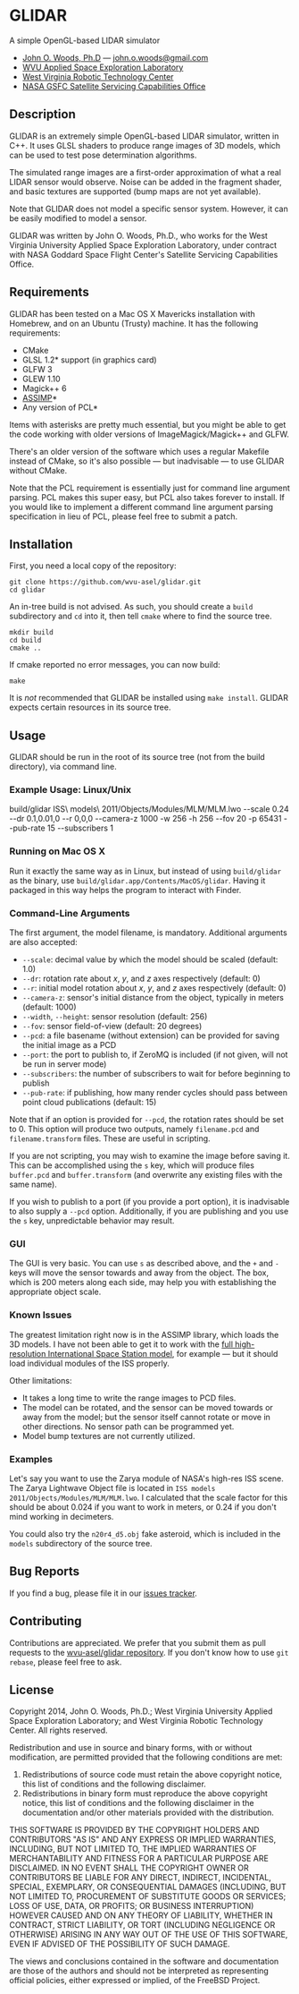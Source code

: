 # GLIDAR #

A simple OpenGL-based LIDAR simulator

* [John O. Woods, Ph.D](http://github.com/mohawkjohn) &mdash; john.o.woods@gmail.com
* [WVU Applied Space Exploration Laboratory](http://asel.mae.wvu.edu/)
* [West Virginia Robotic Technology Center](http://wvrtc.com/)
* [NASA GSFC Satellite Servicing Capabilities Office](http://ssco.gsfc.nasa.gov/)

## Description ##

GLIDAR is an extremely simple OpenGL-based LIDAR simulator, written in
C++. It uses GLSL shaders to produce range images of 3D models, which
can be used to test pose determination algorithms.

The simulated range images are a first-order approximation of what a
real LIDAR sensor would observe. Noise can be added in the fragment
shader, and basic textures are supported (bump maps are not yet
available).

Note that GLIDAR does not model a specific sensor system. However, it
can be easily modified to model a sensor.

GLIDAR was written by John O. Woods, Ph.D., who works for the West
Virginia University Applied Space Exploration Laboratory, under
contract with NASA Goddard Space Flight Center's Satellite Servicing
Capabilities Office.

## Requirements ##

GLIDAR has been tested on a Mac OS X Mavericks installation with
Homebrew, and on an Ubuntu (Trusty) machine. It has the following
requirements:

* CMake
* GLSL 1.2* support (in graphics card)
* GLFW 3
* GLEW 1.10
* Magick++ 6
* [ASSIMP](http://assimp.sourceforge.net/)*
* Any version of PCL*

Items with asterisks are pretty much essential, but you might be able
to get the code working with older versions of ImageMagick/Magick++
and GLFW.

There's an older version of the software which uses a regular Makefile
instead of CMake, so it's also possible &mdash; but inadvisable
&mdash; to use GLIDAR without CMake.

Note that the PCL requirement is essentially just for command line
argument parsing. PCL makes this super easy, but PCL also takes
forever to install. If you would like to implement a different command
line argument parsing specification in lieu of PCL, please feel free
to submit a patch.

## Installation ##

First, you need a local copy of the repository:

    git clone https://github.com/wvu-asel/glidar.git
    cd glidar
    
An in-tree build is not advised. As such, you should create a `build`
subdirectory and `cd` into it, then tell `cmake` where to find the
source tree.
    
    mkdir build
    cd build
    cmake ..
    
If cmake reported no error messages, you can now build:

    make
    
It is *not* recommended that GLIDAR be installed using `make install`. 
GLIDAR expects certain resources in its source tree.

## Usage ##

GLIDAR should be run in the root of its source tree (not from the
build directory), via command line.

### Example Usage: Linux/Unix ###

  build/glidar ISS\ models\ 2011/Objects/Modules/MLM/MLM.lwo --scale 0.24 --dr 0.1,0.01,0 --r 0,0,0 --camera-z 1000 -w 256 -h 256 --fov 20 -p 65431 --pub-rate 15 --subscribers 1

### Running on Mac OS X ###

Run it exactly the same way as in Linux, but instead of using
`build/glidar` as the binary, use
`build/glidar.app/Contents/MacOS/glidar`. Having it packaged in this
way helps the program to interact with Finder.

### Command-Line Arguments ###

The first argument, the model filename, is mandatory. Additional
arguments are also accepted:

* `--scale`: decimal value by which the model should be scaled (default: 1.0)
* `--dr`: rotation rate about _x_, _y_, and _z_ axes respectively (default: 0)
* `--r`: initial model rotation about _x_, _y_, and _z_ axes respectively (default: 0)
* `--camera-z`: sensor's initial distance from the object, typically in meters (default: 1000)
* `--width`, `--height`: sensor resolution (default: 256)
* `--fov`: sensor field-of-view (default: 20 degrees)
* `--pcd`: a file basename (without extension) can be provided for saving the initial image as a PCD
* `--port`: the port to publish to, if ZeroMQ is included (if not given, will not be run in server mode)
* `--subscribers`: the number of subscribers to wait for before beginning to publish
* `--pub-rate`: if publishing, how many render cycles should pass between point cloud publications (default: 15)

Note that if an option is provided for `--pcd`, the rotation rates
should be set to 0. This option will produce two outputs, namely
`filename.pcd` and `filename.transform` files. These are useful in
scripting.

If you are not scripting, you may wish to examine the image before
saving it. This can be accomplished using the `s` key, which will
produce files `buffer.pcd` and `buffer.transform` (and overwrite any
existing files with the same name).

If you wish to publish to a port (if you provide a port option), it is
inadvisable to also supply a `--pcd` option. Additionally, if you are
publishing and you use the `s` key, unpredictable behavior may result.

### GUI ###

The GUI is very basic. You can use `s` as described above, and the `+`
and `-` keys will move the sensor towards and away from the
object. The box, which is 200 meters along each side, may help you
with establishing the appropriate object scale.

### Known Issues ###

The greatest limitation right now is in the ASSIMP library, which
loads the 3D models. I have not been able to get it to work with the
[full high-resolution International Space Station model](http://nasa3d.arc.nasa.gov/detail/iss-hi-res), for example
&mdash; but it should load individual modules of the ISS properly.

Other limitations:

* It takes a long time to write the range images to PCD files.
* The model can be rotated, and the sensor can be moved towards or away from the model; but the sensor itself cannot
  rotate or move in other directions. No sensor path can be programmed yet.
* Model bump textures are not currently utilized.  

### Examples ###

Let's say you want to use the Zarya module of NASA's high-res ISS
scene. The Zarya Lightwave Object file is located in 
`ISS models 2011/Objects/Modules/MLM/MLM.lwo`. I calculated that the scale factor
for this should be about 0.024 if you want to work in meters, or 0.24
if you don't mind working in decimeters.

You could also try the `n20r4_d5.obj` fake asteroid, which is included
in the `models` subdirectory of the source tree.

## Bug Reports ##

If you find a bug, please file it in our [issues tracker](https://github.com/wvu-asel/glidar/issues).
  
## Contributing ##

Contributions are appreciated. We prefer that you submit them as pull requests to 
the [wvu-asel/glidar repository](https://github.com/wvu-asel/glidar). If you don't know how to use `git rebase`, please
feel free to ask.

## License ##

Copyright 2014, John O. Woods, Ph.D.; West Virginia University Applied
Space Exploration Laboratory; and West Virginia Robotic Technology
Center. All rights reserved.

Redistribution and use in source and binary forms, with or without
modification, are permitted provided that the following conditions are
met:

1. Redistributions of source code must retain the above copyright notice, this list of conditions and the following 
   disclaimer.
2. Redistributions in binary form must reproduce the above copyright notice, this list of conditions and the following
   disclaimer in the documentation and/or other materials provided with the distribution.

THIS SOFTWARE IS PROVIDED BY THE COPYRIGHT HOLDERS AND CONTRIBUTORS
"AS IS" AND ANY EXPRESS OR IMPLIED WARRANTIES, INCLUDING, BUT NOT
LIMITED TO, THE IMPLIED WARRANTIES OF MERCHANTABILITY AND FITNESS FOR
A PARTICULAR PURPOSE ARE DISCLAIMED. IN NO EVENT SHALL THE COPYRIGHT
OWNER OR CONTRIBUTORS BE LIABLE FOR ANY DIRECT, INDIRECT, INCIDENTAL,
SPECIAL, EXEMPLARY, OR CONSEQUENTIAL DAMAGES (INCLUDING, BUT NOT
LIMITED TO, PROCUREMENT OF SUBSTITUTE GOODS OR SERVICES; LOSS OF USE,
DATA, OR PROFITS; OR BUSINESS INTERRUPTION) HOWEVER CAUSED AND ON ANY
THEORY OF LIABILITY, WHETHER IN CONTRACT, STRICT LIABILITY, OR TORT
(INCLUDING NEGLIGENCE OR OTHERWISE) ARISING IN ANY WAY OUT OF THE USE
OF THIS SOFTWARE, EVEN IF ADVISED OF THE POSSIBILITY OF SUCH DAMAGE.

The views and conclusions contained in the software and documentation
are those of the authors and should not be interpreted as representing
official policies, either expressed or implied, of the FreeBSD
Project.
